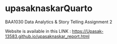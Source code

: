 # upasaknaskarQuarto
BAA1030 Data Analytics &amp; Story Telling Assignment 2


Website is available in this LINK : 
https://Upasak-13583.github.io/upasaknaskar_report.html
